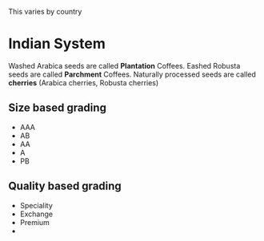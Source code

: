 This varies by country
# Indian System
Washed Arabica seeds are called **Plantation** Coffees.
Eashed Robusta seeds are called **Parchment** Coffees.
Naturally processed seeds are called **cherries** (Arabica cherries, Robusta cherries)

## Size based grading
- AAA
- AB
- AA
- A
- PB
## Quality based grading
- Speciality
- Exchange
- Premium
- 